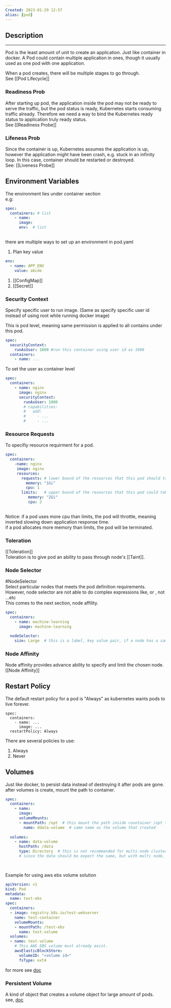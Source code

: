 ```yaml
---
Created: 2023-01-29 12:57
alias: [pod]
---
```

## Description
---

Pod is the least amount of unit to create an application. Just like container in docker. A Pod could contain multiple application in ones, though it usually used as one pod with one application.

When a pod creates, there will be multiple stages to go through.  
See [[Pod Lifecycle]]

### Readiness Prob

After starting up pod, the application inside the pod may not be ready to serve the traffic, but the pod status is ready, Kubernetes starts consuming traffic already. Therefore we need a way to bind the Kubernetes ready status to application truly ready status.  
See [[Readiness Probe]]

### Lifeness Prob

Since the container is up, Kubernetes assumes the application is up, however the application might have been crash, e.g. stuck in an infinity loop. In this case, container should be restarted or destroyed.  
See: [[Liveness Probe]]

## Environment Variables

The environment lies under container section  
e.g:

```yaml
spec:
  containers: # list
    - name: 
      image:
      env:  # list
    
```

there are multiple ways to set up an environment in pod.yaml

1. Plan key value

```yaml
env: 
  - name: APP_ENV
    value: abcde

```

1. [[ConfigMap]]
2. [[Secret]]


### Security Context

Specify specific user to run image. (Same as specify specific user id instead of using root while running docker image)

This is pod level, meaning same permission is applied to all contains under this pod. 

```yaml
spec:
  securityContext:
    runAsUser: 1000 #run this container using user id as 1000
  containers:
    - name: ...
```

To set the user as container level

```yaml
spec:
  containers:
    - name: nginx
      image: nginx
      securityContext:
        runAsUser: 1000
        # capabilities:
        #   add:
	    #     - ...
	    #     - ...

```

### Resource Requests

To specifiy resource requirment for a pod.

```yaml
spec:
  containers:
    -name: nginx
     image: nginx
     resources:
       requests: # lower bound of the resources that this pod should take
         memory: "1Gi"
         cpu: 1
       limits:   # upper bound of the resources that this pod could take
          memory: "2Gi"
          cpu: 2
         
```

Notice: if a pod uses more cpu than limits, the pod will throttle, meaning inverted slowing down application response time.  
if a pod allocates more memory than limits, the pod will be terminated.

### Toleration

[[Toleration]]  
Toleration is to give pod an ability to pass through node's [[Taint]].

### Node Selector

#NodeSelector  
Select particular nodes that meets the pod definition requirements.  
However, node selector are not able to do complex expressions like, or , not …etc  
This comes to the next section, node affility.

```yaml
spec:
  containers:
    - name: machine-learning
      image: machine-learning

  nodeSelector:
    size: Large  # this is a label, key value pair, if a node has a same label, than Scheduler will place this pod to the node with same label.
```

### Node Affinity

Node affinity provides advance ability to specify and limit the chosen node.  
[[Node Affinity]]

## Restart Policy

The default restart policy for a pod is "Always" as kubernetes wants pods to live forever.

```
spec:
  containers:
    - name: ...
      image: ...
  restartPolicy: Always
```

There are several policies to use:

1. Always
2. Never


## Volumes

Just like docker, to persist data instead of destroying it after pods are gone.  
after volumes is create, mount the path to container.

```yaml
spec:
  containers:
    - name:
      image:
      volumeMounts:
      - mountPath: /opt  # this mount the path inside countainer /opt to host directory /data
        name: ddata-volume  # same name as the volume that created
      
  volumes:
    - name: data-volume
      hostPath: /data
      type: Directory  # this is not recommanded for multi-node cluster
      # since the data should be expect the same, but with multi node, one needs to maintain /data in all nodes to keep them same. There are several other types of storage type, such as nfs, Glusterfs ...etc.

      
```

Example for using aws ebs volume solution

```yaml
apiVersion: v1
kind: Pod
metadata:
  name: test-ebs
spec:
  containers:
  - image: registry.k8s.io/test-webserver
    name: test-container
    volumeMounts:
    - mountPath: /test-ebs
      name: test-volume
  volumes:
  - name: test-volume
    # This AWS EBS volume must already exist.
    awsElasticBlockStore:
      volumeID: "<volume id>"
      fsType: ext4
```

for more see [doc](https://kubernetes.io/docs/concepts/storage/volumes/)

### Persistent Volume

A kind of object that creates a volume object for large amount of pods.  
see, [doc](https://kubernetes.io/docs/concepts/storage/persistent-volumes/)
